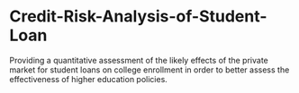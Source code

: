 # Credit-Risk-Analysis-of-Student-Loan
Providing a quantitative assessment of the likely effects of the private market for student loans on college enrollment in order to better assess the effectiveness of higher education policies.
